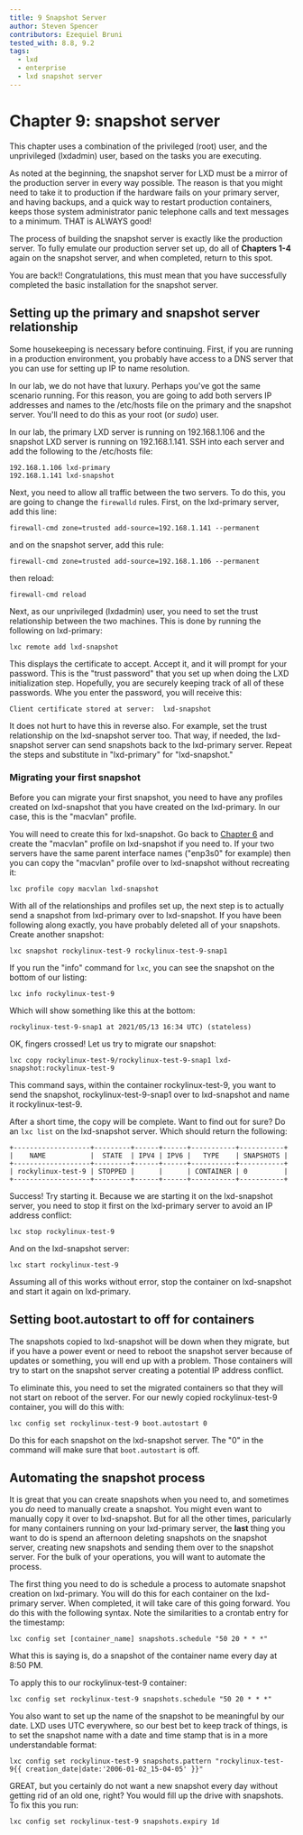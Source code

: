 ```yaml
---
title: 9 Snapshot Server
author: Steven Spencer
contributors: Ezequiel Bruni
tested_with: 8.8, 9.2
tags:
  - lxd
  - enterprise
  - lxd snapshot server
---
```


# Chapter 9: snapshot server

This chapter uses a combination of the privileged (root) user, and the unprivileged (lxdadmin) user, based on the tasks you are executing.

As noted at the beginning, the snapshot server for LXD must be a mirror of the production server in every way possible. The reason is that you might need to take it to production if the hardware fails on your primary server, and having backups, and a quick way to restart production containers, keeps those system administrator panic telephone calls and text messages to a minimum. THAT is ALWAYS good!

The process of building the snapshot server is exactly like the production server. To fully emulate our production server set up, do all of **Chapters 1-4** again on the snapshot server, and when completed, return to this spot.

You are back!! Congratulations, this must mean that you have successfully completed the basic installation for the snapshot server. 

## Setting up the primary and snapshot server relationship

Some housekeeping is necessary before continuing. First, if you are running in a production environment, you probably have access to a DNS server that you can use for setting up IP to name resolution.

In our lab, we do not have that luxury. Perhaps you've got the same scenario running. For this reason, you are going to add both servers IP addresses and names to the /etc/hosts file on the primary and the snapshot server. You'll need to do this as your root (or _sudo_) user.

In our lab, the primary LXD server is running on 192.168.1.106 and the snapshot LXD server is running on 192.168.1.141. SSH into each server and add the following to the /etc/hosts file:

```
192.168.1.106 lxd-primary
192.168.1.141 lxd-snapshot
```

Next, you need to allow all traffic between the two servers. To do this, you are going to change the `firewalld` rules. First, on the lxd-primary server, add this line:

```
firewall-cmd zone=trusted add-source=192.168.1.141 --permanent
```

and on the snapshot server, add this rule:

```
firewall-cmd zone=trusted add-source=192.168.1.106 --permanent
```

then reload:

```
firewall-cmd reload
```

Next, as our unprivileged (lxdadmin) user, you need to set the trust relationship between the two machines. This is done by running the following on lxd-primary:

```
lxc remote add lxd-snapshot
```

This displays the certificate to accept. Accept it, and it will prompt for your password. This is the "trust password" that you set up when doing the LXD initialization step. Hopefully, you are securely keeping track of all of these passwords. Whe you enter the password, you will receive this:

```
Client certificate stored at server:  lxd-snapshot
```

It does not hurt to have this in reverse also. For example, set the trust relationship on the lxd-snapshot server too. That way, if needed, the lxd-snapshot server can send snapshots back to the lxd-primary server. Repeat the steps and substitute in "lxd-primary" for "lxd-snapshot."

### Migrating your first snapshot

Before you can migrate your first snapshot, you need to have any profiles created on lxd-snapshot that you have created on the lxd-primary. In our case, this is the "macvlan" profile.

You will need to create this for lxd-snapshot. Go back to [Chapter 6](06-profiles.md) and create the "macvlan" profile on lxd-snapshot if you need to. If your two servers have the same parent interface names ("enp3s0" for example) then you can copy the "macvlan" profile over to lxd-snapshot without recreating it:

```
lxc profile copy macvlan lxd-snapshot
```

With all of the relationships and profiles set up, the next step is to actually send a snapshot from lxd-primary over to lxd-snapshot. If you have been following along exactly, you have probably deleted all of your snapshots. Create another snapshot:

```
lxc snapshot rockylinux-test-9 rockylinux-test-9-snap1
```

If you run the "info" command for `lxc`, you can see the snapshot on the bottom of our listing:

```
lxc info rockylinux-test-9
```

Which will show something like this at the bottom:

```
rockylinux-test-9-snap1 at 2021/05/13 16:34 UTC) (stateless)
```

OK, fingers crossed! Let us try to migrate our snapshot:

```
lxc copy rockylinux-test-9/rockylinux-test-9-snap1 lxd-snapshot:rockylinux-test-9
```

This command says, within the container rockylinux-test-9, you want to send the snapshot, rockylinux-test-9-snap1 over to lxd-snapshot and name it rockylinux-test-9.

After a short time, the copy will be complete. Want to find out for sure? Do an `lxc list` on the lxd-snapshot server. Which should return the following:

```
+-------------------+---------+------+------+-----------+-----------+
|    NAME           |  STATE  | IPV4 | IPV6 |   TYPE    | SNAPSHOTS |
+-------------------+---------+------+------+-----------+-----------+
| rockylinux-test-9 | STOPPED |      |      | CONTAINER | 0         |
+-------------------+---------+------+------+-----------+-----------+
```

Success! Try starting it. Because we are starting it on the lxd-snapshot server, you need to stop it first on the lxd-primary server to avoid an IP address conflict:

```
lxc stop rockylinux-test-9
```

And on the lxd-snapshot server:

```
lxc start rockylinux-test-9
```

Assuming all of this works without error, stop the container on lxd-snapshot and start it again on lxd-primary.

## Setting boot.autostart to off for containers

The snapshots copied to lxd-snapshot will be down when they migrate, but if you have a power event or need to reboot the snapshot server because of updates or something, you will end up with a problem. Those containers will try to start on the snapshot server creating a potential IP address conflict.

To eliminate this, you need to set the migrated containers so that they will not start on reboot of the server. For our newly copied rockylinux-test-9 container, you will do this with: 

```
lxc config set rockylinux-test-9 boot.autostart 0
```

Do this for each snapshot on the lxd-snapshot server. The "0" in the command will make sure that `boot.autostart` is off.

## Automating the snapshot process

It is great that you can create snapshots when you need to, and sometimes you _do_ need to manually create a snapshot. You might even want to manually copy it over to lxd-snapshot. But for all the other times, paricularly for many containers running on your lxd-primary server, the **last** thing you want to do is spend an afternoon deleting snapshots on the snapshot server, creating new snapshots and sending them over to the snapshot server. For the bulk of your operations, you will want to automate the process.

The first thing you need to do is schedule a process to automate snapshot creation on lxd-primary. You will do this for each container on the lxd-primary server. When completed, it will take care of this going forward. You do this with the following syntax. Note the similarities to a crontab entry for the timestamp:

```
lxc config set [container_name] snapshots.schedule "50 20 * * *"
```

What this is saying is, do a snapshot of the container name every day at 8:50 PM.

To apply this to our rockylinux-test-9 container:

```
lxc config set rockylinux-test-9 snapshots.schedule "50 20 * * *"
```

You also want to set up the name of the snapshot to be meaningful by our date. LXD uses UTC everywhere, so our best bet to keep track of things, is to set the snapshot name with a date and time stamp that is in a more understandable format:

```
lxc config set rockylinux-test-9 snapshots.pattern "rockylinux-test-9{{ creation_date|date:'2006-01-02_15-04-05' }}"
```

GREAT, but you certainly do not want a new snapshot every day without getting rid of an old one, right? You would fill up the drive with snapshots. To fix this you run:

```
lxc config set rockylinux-test-9 snapshots.expiry 1d
```
